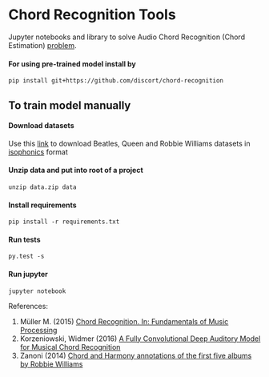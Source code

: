 # Chord Recognition Tools

Jupyter notebooks and library to solve Audio Chord Recognition (Chord Estimation) [problem](https://www.music-ir.org/mirex/wiki/2020:Audio_Chord_Estimation).

#### For using pre-trained model install by

    pip install git+https://github.com/discort/chord-recognition

## To train model manually

#### Download datasets

Use this [link](https://drive.google.com/file/d/1t6MU6ZI-27e25mKYcFbM5H5oUQrst7nD/view?usp=sharing) to download Beatles, Queen and Robbie Williams datasets in [isophonics](http://www.isophonics.net/datasets) format

#### Unzip data and put into root of a project
    
    unzip data.zip data

#### Install requirements

    pip install -r requirements.txt

#### Run tests
    
    py.test -s

#### Run jupyter

    jupyter notebook

References:
1. Müller M. (2015) [Chord Recognition. In: Fundamentals of Music Processing](https://doi.org/10.1007/978-3-319-21945-5_5)
2. Korzeniowski, Widmer (2016) [A Fully Convolutional Deep Auditory Model for Musical Chord Recognition](https://arxiv.org/abs/1612.05082)
3. Zanoni (2014) [Chord and Harmony annotations of the first five albums by Robbie Williams](https://www.researchgate.net/publication/260399240_Chord_and_Harmony_annotations_of_the_first_five_albums_by_Robbie_Williams)